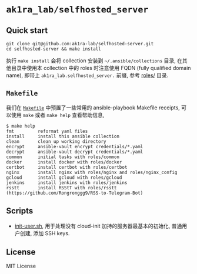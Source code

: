 # `ak1ra_lab/selfhosted_server`

## Quick start

```
git clone git@github.com:ak1ra-lab/selfhosted-server.git
cd selfhosted-server && make install
```

执行 `make install` 会将 collection 安装到 `~/.ansible/collections` 目录, 在其他目录中使用本 collection 中的 roles 时注意使用 FQDN (fully qualified domain name), 即带上 `ak1ra_lab.selfhosted_server.` 前缀, 参考 [roles/](./roles/) 目录.

## `Makefile`

我们在 [`Makefile`](./Makefile) 中预置了一些常用的 ansible-playbook Makefile receipts,
可以使用 `make` 或者 `make help` 查看帮助信息,

```ShellSession
$ make help
fmt         reformat yaml files
install     install this ansible collection
clean       clean up working directory
encrypt     ansible-vault encrypt credentials/*.yaml
decrypt     ansible-vault decrypt credentials/*.yaml
common      initial tasks with roles/common
docker      install docker with roles/docker
certbot     install certbot with roles/certbot
nginx       install nginx with roles/nginx and roles/nginx_config
gcloud      install gcloud with roles/gcloud
jenkins     install jenkins with roles/jenkins
rsstt       install RSStT with roles/rsstt (https://github.com/Rongronggg9/RSS-to-Telegram-Bot)
```

## Scripts

- [init-user.sh](./init-user.sh), 用于处理没有 cloud-init 加持的服务器最基本的初始化, 普通用户创建, 添加 SSH keys.

## License

MIT License
